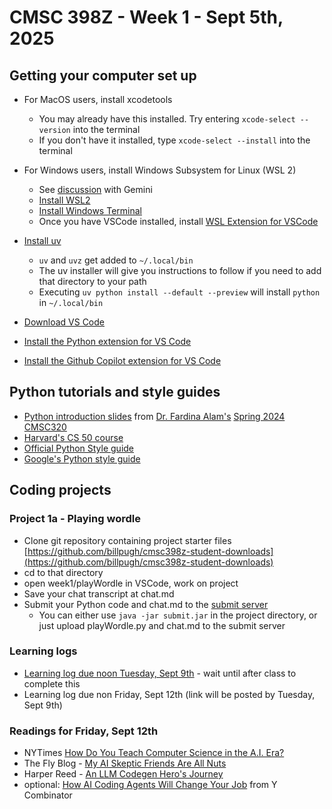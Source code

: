 # CMSC 398Z - Week 1 - Sept 5th, 2025

## Getting your computer set up

* For MacOS users, install xcodetools
    * You may already have this installed.  Try entering `xcode-select --version`
    into the terminal
    * If you don't have it installed, type `xcode-select --install` into the terminal

* For Windows users, install Windows Subsystem for Linux (WSL 2)
    * See [discussion](https://g.co/gemini/share/d677a8cc6b9d) with Gemini
    * [Install WSL2](https://learn.microsoft.com/en-us/windows/wsl/install)
    * [Install Windows Terminal](https://learn.microsoft.com/en-us/windows/terminal/install)
    * Once you have VSCode installed, install [WSL Extension for VSCode](https://learn.microsoft.com/en-us/windows/wsl/tutorials/wsl-vscode)


* [Install uv](https://docs.astral.sh/uv/getting-started/installation/)
    * `uv` and `uvz` get added to ``~/.local/bin``
    * The uv installer will give you instructions to follow if you need to add
    that directory to your path
    * Executing ``uv python install --default --preview`` will install `python`
    in `~/.local/bin`

* [Download VS Code](https://code.visualstudio.com/Download)

* [Install the Python extension for VS Code](https://marketplace.visualstudio.com/items?itemName=ms-python.python)

* [Install the Github Copilot extension for VS
Code](https://marketplace.visualstudio.com/items?itemName=GitHub.copilot)

## Python tutorials and style guides

* [Python introduction slides](https://docs.google.com/presentation/d/1tOC0EOiF4Dkavjz3To07wXC_EdKW32qvZyN3XizvMlo/edit?slide=id.p1#slide=id.p1)
from [Dr. Fardina Alam's](https://www.fardinafathmiulalam.com) [Spring 2024 CMSC320](https://cmsc320.github.io)
* [Harvard's CS 50 course](https://cs50.harvard.edu/python/)
* [Official Python Style guide](https://peps.python.org/pep-0008/)
* [Google's Python style guide](https://google.github.io/styleguide/pyguide.html)

## Coding projects

### Project 1a - Playing wordle

* Clone git repository containing project starter files [https://github.com/billpugh/cmsc398z-student-downloads](https://github.com/billpugh/cmsc398z-student-downloads)
* cd to that directory
* open week1/playWordle in VSCode, work on project
* Save your chat transcript at chat.md
* Submit your Python code and chat.md to the [submit server](https://submit.cs.umd.edu/)
    * You can either use `java -jar submit.jar` in the project directory, or
    just upload playWordle.py and chat.md to the submit server

### Learning logs

* [Learning log due noon Tuesday, 
Sept 9th](https://forms.gle/F4z6GPH6Rso4p93y5) - wait
until after class to complete this
* Learning log due non Friday, Sept 12th (link will be
posted by Tuesday, Sept 9th)

### Readings for Friday, Sept 12th

* NYTimes [How Do You Teach Computer Science in the A.I. Era?](https://www.nytimes.com/2025/06/30/business/computer-science-education-ai.html?unlocked_article_code=1.S08.mSBd.EL5BZbNtgtpE&smid=url-share)
* The Fly Blog - [My AI Skeptic Friends Are All Nuts](https://fly.io/blog/youre-all-nuts/)
* Harper Reed - [An LLM Codegen Hero's Journey](https://harper.blog/2025/04/17/an-llm-codegen-heros-journey/)
* optional: [How AI Coding Agents Will Change Your
    Job](https://youtu.be/TECDj4JUx7o?si=QX0wba-dXTQ7VbxV) from Y Combinator
